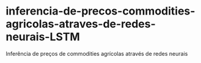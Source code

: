 # inferencia-de-precos-commodities-agricolas-atraves-de-redes-neurais-LSTM
Inferência de preços de commodities agrícolas através de redes neurais
